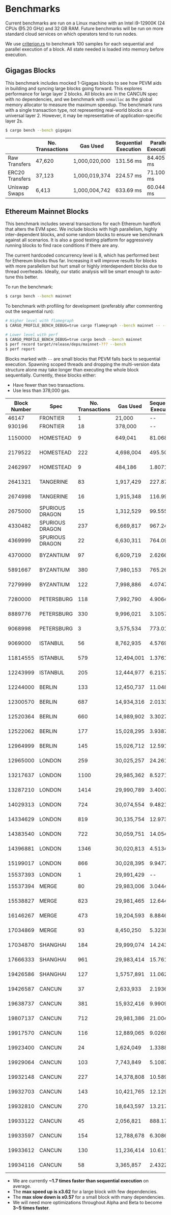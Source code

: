 # Benchmarks

Current benchmarks are run on a Linux machine with an Intel i9-12900K (24 CPUs @5.20 GHz) and 32 GB RAM. Future benchmarks will be run on more standard cloud services on which operators tend to run nodes.

We use [criterion.rs](https://github.com/bheisler/criterion.rs) to benchmark 100 samples for each sequential and parallel execution of a block. All state needed is loaded into memory before execution.

## Gigagas Blocks

This benchmark includes mocked 1-Gigagas blocks to see how PEVM aids in building and syncing large blocks going forward. This explores performance for large layer 2 blocks. All blocks are in the CANCUN spec with no dependencies, and we benchmark with `snmalloc` as the global memory allocator to measure the maximum speedup. The benchmark runs with a single transaction type, not representing real-world blocks on a universal layer 2. However, it may be representative of application-specific layer 2s.

```sh
$ cargo bench --bench gigagas
```

|                 | No. Transactions | Gas Used      | Sequential Execution | Parallel Execution | Speedup     |
| --------------- | ---------------- | ------------- | -------------------- | ------------------ | ----------- |
| Raw Transfers   | 47,620           | 1,000,020,000 | 131.56 ms            | 84.405 ms          | 🟢1.56      |
| ERC20 Transfers | 37,123           | 1,000,019,374 | 224.57 ms            | 71.100 ms          | 🟢3.16      |
| Uniswap Swaps   | 6,413            | 1,000,004,742 | 633.69 ms            | 60.044 ms          | 🟢**10.55** |

## Ethereum Mainnet Blocks

This benchmark includes several transactions for each Ethereum hardfork that alters the EVM spec. We include blocks with high parallelism, highly inter-dependent blocks, and some random blocks to ensure we benchmark against all scenarios. It is also a good testing platform for aggressively running blocks to find race conditions if there are any.

The current hardcoded concurrency level is 8, which has performed best for Ethereum blocks thus far. Increasing it will improve results for blocks with more parallelism but hurt small or highly interdependent blocks due to thread overheads. Ideally, our static analysis will be smart enough to auto-tune this better.

To run the benchmark:

```sh
$ cargo bench --bench mainnet
```

To benchmark with profiling for development (preferably after commenting out the sequential run):

```sh
# Higher level with flamegraph
$ CARGO_PROFILE_BENCH_DEBUG=true cargo flamegraph --bench mainnet -- --bench

# Lower level with perf
$ CARGO_PROFILE_BENCH_DEBUG=true cargo bench --bench mainnet
$ perf record target/release/deps/mainnet-??? --bench
$ perf report
```

Blocks marked with `--` are small blocks that PEVM falls back to sequential execution. Spawning scoped threads and dropping the multi-version data structure alone may take longer than executing the whole block sequentially. Currently, these blocks either:

- Have fewer than two transactions.
- Use less than 378,000 gas.

| Block Number | Spec            | No. Transactions | Gas Used   | Sequential Execution | Parallel Execution | Speedup    |
| ------------ | --------------- | ---------------- | ---------- | -------------------- | ------------------ | ---------- |
| 46147        | FRONTIER        | 1                | 21,000     | --                   | --                 | --         |
| 930196       | FRONTIER        | 18               | 378,000    | --                   | --                 | --         |
| 1150000      | HOMESTEAD       | 9                | 649,041    | 81.068 µs            | 107.48 µs          | 🔴0.75     |
| 2179522      | HOMESTEAD       | 222              | 4,698,004  | 495.50 µs            | 874.72 µs          | 🔴**0.57** |
| 2462997      | HOMESTEAD       | 9                | 484,186    | 1.8071 ms            | 1.7637 ms          | 🟢1.02     |
| 2641321      | TANGERINE       | 83               | 1,917,429  | 227.87 µs            | 363.67 µs          | 🔴0.63     |
| 2674998      | TANGERINE       | 16               | 1,915,348  | 116.99 µs            | 109.74 µs          | 🟢1.07     |
| 2675000      | SPURIOUS DRAGON | 15               | 1,312,529  | 99.555 µs            | 98.988 µs          | 🟢1.01     |
| 4330482      | SPURIOUS DRAGON | 237              | 6,669,817  | 967.24 µs            | 486.30 µs          | 🟢1.99     |
| 4369999      | SPURIOUS DRAGON | 22               | 6,630,311  | 764.09 µs            | 356.33 µs          | 🟢2.14     |
| 4370000      | BYZANTIUM       | 97               | 6,609,719  | 2.6266 ms            | 2.3409 ms          | 🟢1.12     |
| 5891667      | BYZANTIUM       | 380              | 7,980,153  | 765.26 µs            | 1.3385 ms          | 🔴0.57     |
| 7279999      | BYZANTIUM       | 122              | 7,998,886  | 4.0747 ms            | 1.3167 ms          | 🟢3.09     |
| 7280000      | PETERSBURG      | 118              | 7,992,790  | 4.9064 ms            | 2.5143 ms          | 🟢1.95     |
| 8889776      | PETERSBURG      | 330              | 9,996,021  | 3.1057 ms            | 1.1632 ms          | 🟢2.67     |
| 9068998      | PETERSBURG      | 3                | 3,575,534  | 773.01 µs            | 924.99 µs          | 🔴0.84     |
| 9069000      | ISTANBUL        | 56               | 8,762,935  | 4.5769 ms            | 2.9287 ms          | 🟢1.56     |
| 11814555     | ISTANBUL        | 579              | 12,494,001 | 1.3761 ms            | 2.1448 ms          | 🔴0.64     |
| 12243999     | ISTANBUL        | 205              | 12,444,977 | 6.2157 ms            | 3.0763 ms          | 🟢2.02     |
| 12244000     | BERLIN          | 133              | 12,450,737 | 11.048 ms            | 8.4350 ms          | 🟢1.31     |
| 12300570     | BERLIN          | 687              | 14,934,316 | 2.0133 ms            | 2.6535 ms          | 🔴0.76     |
| 12520364     | BERLIN          | 660              | 14,989,902 | 3.3027 ms            | 3.8634 ms          | 🔴0.85     |
| 12522062     | BERLIN          | 177              | 15,028,295 | 3.9387 ms            | 1.9615 ms          | 🟢2.01     |
| 12964999     | BERLIN          | 145              | 15,026,712 | 12.591 ms            | 10.325 ms          | 🟢1.22     |
| 12965000     | LONDON          | 259              | 30,025,257 | 24.261 ms            | 8.1239 ms          | 🟢2.99     |
| 13217637     | LONDON          | 1100             | 29,985,362 | 8.5271 ms            | 5.2355 ms          | 🟢1.63     |
| 13287210     | LONDON          | 1414             | 29,990,789 | 3.4007 ms            | 5.7527 ms          | 🔴0.59     |
| 14029313     | LONDON          | 724              | 30,074,554 | 9.4821 ms            | 2.6161 ms          | 🟢**3.62** |
| 14334629     | LONDON          | 819              | 30,135,754 | 12.973 ms            | 6.6564 ms          | 🟢1.95     |
| 14383540     | LONDON          | 722              | 30,059,751 | 14.054 ms            | 5.7383 ms          | 🟢2.45     |
| 14396881     | LONDON          | 1346             | 30,020,813 | 4.5134 ms            | 5.6237 ms          | 🔴0.8      |
| 15199017     | LONDON          | 866              | 30,028,395 | 9.9477 ms            | 3.7823 ms          | 🟢2.63     |
| 15537393     | LONDON          | 1                | 29,991,429 | --                   | --                 | --         |
| 15537394     | MERGE           | 80               | 29,983,006 | 3.0444 ms            | 1.9747 ms          | 🟢1.54     |
| 15538827     | MERGE           | 823              | 29,981,465 | 12.644 ms            | 6.2018 ms          | 🟢2.04     |
| 16146267     | MERGE           | 473              | 19,204,593 | 8.8846 ms            | 2.9784 ms          | 🟢2.98     |
| 17034869     | MERGE           | 93               | 8,450,250  | 5.3238 ms            | 2.6458 ms          | 🟢2.01     |
| 17034870     | SHANGHAI        | 184              | 29,999,074 | 14.243 ms            | 9.2127 ms          | 🟢1.55     |
| 17666333     | SHANGHAI        | 961              | 29,983,414 | 15.761 ms            | 8.4718 ms          | 🟢1.86     |
| 19426586     | SHANGHAI        | 127              | 1,5757,891 | 11.062 ms            | 9.0847 ms          | 🟢1.22     |
| 19426587     | CANCUN          | 37               | 2,633,933  | 2.1936 ms            | 1.3476 ms          | 🟢1.63     |
| 19638737     | CANCUN          | 381              | 15,932,416 | 9.9909 ms            | 6.7874 ms          | 🟢1.47     |
| 19807137     | CANCUN          | 712              | 29,981,386 | 21.004 ms            | 8.7209 ms          | 🟢2.41     |
| 19917570     | CANCUN          | 116              | 12,889,065 | 9.0268 ms            | 4.4856 ms          | 🟢2.01     |
| 19923400     | CANCUN          | 24               | 1,624,049  | 1.3388 ms            | 1.1151 ms          | 🟢1.2      |
| 19929064     | CANCUN          | 103              | 7,743,849  | 5.1087 ms            | 2.9146 ms          | 🟢1.75     |
| 19932148     | CANCUN          | 227              | 14,378,808 | 10.589 ms            | 6.2094 ms          | 🟢1.71     |
| 19932703     | CANCUN          | 143              | 10,421,765 | 12.129 ms            | 6.8509 ms          | 🟢1.77     |
| 19932810     | CANCUN          | 270              | 18,643,597 | 13.217 ms            | 7.9867 ms          | 🟢1.65     |
| 19933122     | CANCUN          | 45               | 2,056,821  | 888.17 µs            | 623.25 µs          | 🟢1.43     |
| 19933597     | CANCUN          | 154              | 12,788,678 | 6.3086 ms            | 3.9840 ms          | 🟢1.58     |
| 19933612     | CANCUN          | 130              | 11,236,414 | 10.611 ms            | 4.1008 ms          | 🟢2.59     |
| 19934116     | CANCUN          | 58               | 3,365,857  | 2.4322 ms            | 1.5354 ms          | 🟢1.58     |

- We are currently **~1.7 times faster than sequential execution** on average.
- The **max speed up is x3.62** for a large block with few dependencies.
- The **max slow down is x0.57** for a small block with many dependencies.
- We will need more optimizations throughout Alpha and Beta to become **3~5 times faster**.
